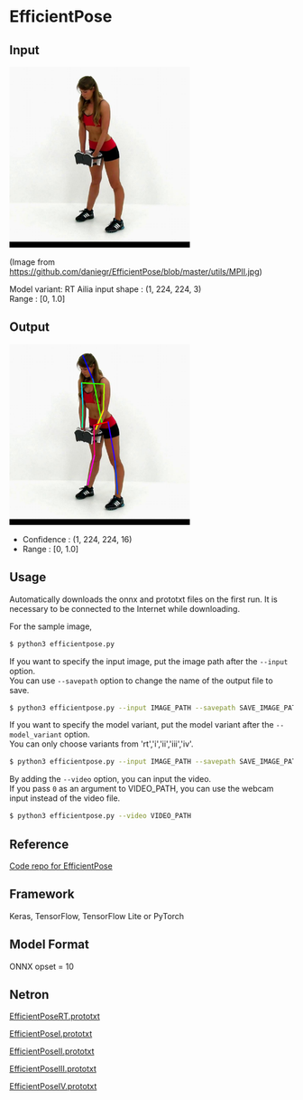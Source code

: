 # EfficientPose

## Input

<img src="MPII.jpg" width="320px">

(Image from https://github.com/daniegr/EfficientPose/blob/master/utils/MPII.jpg)

Model variant: RT
Ailia input shape : (1, 224, 224, 3)  
Range : [0, 1.0]

## Output

<img src="MPII_out.png" width="320px">

- Confidence : (1, 224, 224, 16)
- Range : [0, 1.0]

## Usage

Automatically downloads the onnx and prototxt files on the first run.
It is necessary to be connected to the Internet while downloading.

For the sample image,
``` bash
$ python3 efficientpose.py
```

If you want to specify the input image, put the image path after the `--input` option.  
You can use `--savepath` option to change the name of the output file to save.
```bash
$ python3 efficientpose.py --input IMAGE_PATH --savepath SAVE_IMAGE_PATH
```

If you want to specify the model variant, put the model variant after the `--model_variant` option.  
You can only choose variants from 'rt','i','ii','iii','iv'.
```bash
$ python3 efficientpose.py --input IMAGE_PATH --savepath SAVE_IMAGE_PATH --model_variant rt
```

By adding the `--video` option, you can input the video.   
If you pass `0` as an argument to VIDEO_PATH, you can use the webcam input instead of the video file.
```bash
$ python3 efficientpose.py --video VIDEO_PATH
```

## Reference

[Code repo for EfficientPose](https://github.com/daniegr/EfficientPose)

## Framework

Keras, TensorFlow, TensorFlow Lite or PyTorch

## Model Format

ONNX opset = 10

## Netron

[EfficientPoseRT.prototxt](https://netron.app/?url=https://storage.googleapis.com/ailia-models/efficientpose/EfficientPoseRT.prototxt)

[EfficientPoseI.prototxt](https://netron.app/?url=https://storage.googleapis.com/ailia-models/efficientpose/EfficientPoseI.prototxt)

[EfficientPoseII.prototxt](https://netron.app/?url=https://storage.googleapis.com/ailia-models/efficientpose/EfficientPoseII.prototxt)

[EfficientPoseIII.prototxt](https://netron.app/?url=https://storage.googleapis.com/ailia-models/efficientpose/EfficientPoseIII.prototxt)

[EfficientPoseIV.prototxt](https://netron.app/?url=https://storage.googleapis.com/ailia-models/efficientpose/EfficientPoseIV.prototxt)

